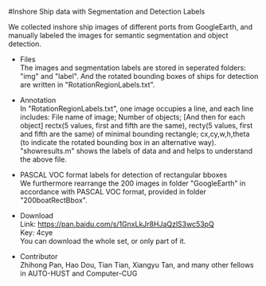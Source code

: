 #Inshore Ship data with Segmentation and Detection Labels

We collected inshore ship images of different ports from GoogleEarth, and manually labeled the images for semantic  segmentation and object detection.

* Files  
The images and segmentation labels are stored in seperated folders: "img" and "label".
And the rotated bounding boxes of ships for detection are written in "RotationRegionLabels.txt". 

* Annotation  
In "RotationRegionLabels.txt", one image occupies a line, and each line includes:
File name of image; Number of objects; [And then for each object] rectx(5 values, first and fifth are the same), recty(5  values, first and fifth are the same) of minimal bounding rectangle; cx,cy,w,h,theta (to indicate the rotated bounding box in  an alternative way).  
"showresults.m" shows the labels of data and and helps to understand the above file.

* PASCAL VOC format labels for detection of rectangular bboxes  
We furthermore rearrange the 200 images in folder "GoogleEarth" in accordance with PASCAL VOC format, provided in folder  "200boatRectBbox".

* Download   
Link: https://pan.baidu.com/s/1GnxLkJr8HJaQzlS3wc53pQ  
Key: 4cye  
You can download the whole set, or only part of it. 

* Contributor  
Zhihong Pan, Hao Dou, Tian Tian, Xiangyu Tan, and many other fellows in AUTO-HUST and Computer-CUG
